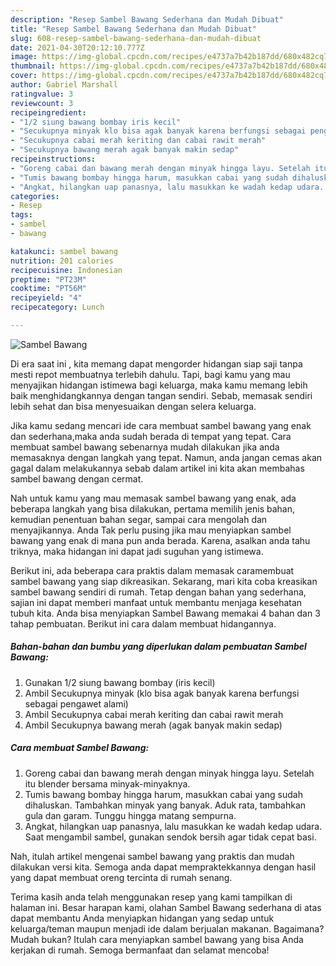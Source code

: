 ```yaml
---
description: "Resep Sambel Bawang Sederhana dan Mudah Dibuat"
title: "Resep Sambel Bawang Sederhana dan Mudah Dibuat"
slug: 608-resep-sambel-bawang-sederhana-dan-mudah-dibuat
date: 2021-04-30T20:12:10.777Z
image: https://img-global.cpcdn.com/recipes/e4737a7b42b187dd/680x482cq70/sambel-bawang-foto-resep-utama.jpg
thumbnail: https://img-global.cpcdn.com/recipes/e4737a7b42b187dd/680x482cq70/sambel-bawang-foto-resep-utama.jpg
cover: https://img-global.cpcdn.com/recipes/e4737a7b42b187dd/680x482cq70/sambel-bawang-foto-resep-utama.jpg
author: Gabriel Marshall
ratingvalue: 3
reviewcount: 3
recipeingredient:
- "1/2 siung bawang bombay iris kecil"
- "Secukupnya minyak klo bisa agak banyak karena berfungsi sebagai pengawet alami"
- "Secukupnya cabai merah keriting dan cabai rawit merah"
- "Secukupnya bawang merah agak banyak makin sedap"
recipeinstructions:
- "Goreng cabai dan bawang merah dengan minyak hingga layu. Setelah itu blender bersama minyak-minyaknya."
- "Tumis bawang bombay hingga harum, masukkan cabai yang sudah dihaluskan. Tambahkan minyak yang banyak. Aduk rata, tambahkan gula dan garam. Tunggu hingga matang sempurna."
- "Angkat, hilangkan uap panasnya, lalu masukkan ke wadah kedap udara. Saat mengambil sambel, gunakan sendok bersih agar tidak cepat basi."
categories:
- Resep
tags:
- sambel
- bawang

katakunci: sambel bawang 
nutrition: 201 calories
recipecuisine: Indonesian
preptime: "PT23M"
cooktime: "PT56M"
recipeyield: "4"
recipecategory: Lunch

---
```



![Sambel Bawang](https://img-global.cpcdn.com/recipes/e4737a7b42b187dd/680x482cq70/sambel-bawang-foto-resep-utama.jpg)

Di era  saat ini , kita memang dapat mengorder hidangan siap saji tanpa mesti repot membuatnya terlebih dahulu. Tapi, bagi kamu yang mau menyajikan hidangan istimewa bagi keluarga, maka kamu memang lebih baik menghidangkannya dengan tangan sendiri. Sebab, memasak sendiri lebih sehat dan bisa menyesuaikan dengan selera keluarga.

Jika kamu sedang mencari ide cara membuat sambel bawang yang enak dan sederhana,maka anda sudah berada di tempat yang tepat. Cara membuat sambel bawang  sebenarnya mudah dilakukan jika anda memasaknya dengan langkah yang tepat. Namun, anda jangan cemas akan gagal dalam melakukannya 
sebab dalam artikel ini kita akan membahas sambel bawang dengan cermat.  



Nah untuk kamu yang mau memasak sambel bawang yang enak, ada beberapa langkah yang bisa dilakukan, pertama memilih jenis bahan, kemudian penentuan bahan segar, sampai cara mengolah dan menyajikannya. Anda Tak perlu pusing jika mau menyiapkan sambel bawang yang enak di mana pun anda berada. Karena, asalkan anda  tahu triknya, maka hidangan ini dapat jadi suguhan yang istimewa.

Berikut ini, ada beberapa cara praktis  dalam memasak caramembuat sambel bawang yang siap dikreasikan. Sekarang, mari kita coba kreasikan sambel bawang sendiri di rumah. Tetap dengan bahan yang sederhana, sajian ini dapat memberi manfaat untuk membantu menjaga kesehatan tubuh kita. Anda bisa menyiapkan Sambel Bawang memakai 4 bahan dan 3 tahap pembuatan. Berikut ini cara dalam membuat hidangannya.

<!--inarticleads1-->

##### Bahan-bahan dan bumbu yang diperlukan dalam pembuatan Sambel Bawang:

1. Gunakan 1/2 siung bawang bombay (iris kecil)
1. Ambil Secukupnya minyak (klo bisa agak banyak karena berfungsi sebagai pengawet alami)
1. Ambil Secukupnya cabai merah keriting dan cabai rawit merah
1. Ambil Secukupnya bawang merah (agak banyak makin sedap)




<!--inarticleads2-->

##### Cara membuat Sambel Bawang:

1. Goreng cabai dan bawang merah dengan minyak hingga layu. Setelah itu blender bersama minyak-minyaknya.
1. Tumis bawang bombay hingga harum, masukkan cabai yang sudah dihaluskan. Tambahkan minyak yang banyak. Aduk rata, tambahkan gula dan garam. Tunggu hingga matang sempurna.
1. Angkat, hilangkan uap panasnya, lalu masukkan ke wadah kedap udara. Saat mengambil sambel, gunakan sendok bersih agar tidak cepat basi.




Nah, itulah artikel mengenai  sambel bawang  yang praktis dan mudah dilakukan versi kita. Semoga anda dapat mempraktekkannya dengan hasil yang dapat membuat oreng tercinta di rumah senang. 

Terima kasih anda telah menggunakan resep yang kami tampilkan di halaman ini. Besar harapan kami, olahan  Sambel Bawang sederhana di atas dapat membantu Anda menyiapkan hidangan yang sedap untuk keluarga/teman maupun menjadi ide dalam berjualan makanan. Bagaimana? Mudah bukan? Itulah cara menyiapkan sambel bawang yang bisa Anda kerjakan di rumah. Semoga bermanfaat dan selamat mencoba!

